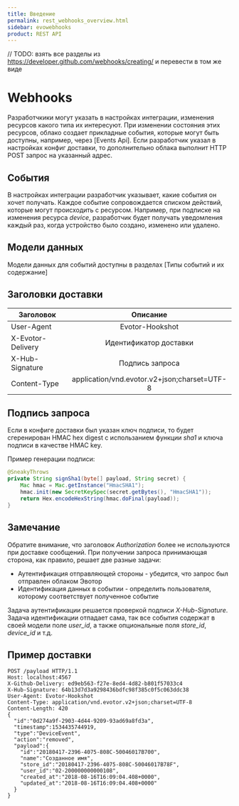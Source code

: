 ```yaml
---
title: Введение
permalink: rest_webhooks_overview.html
sidebar: evowebhooks
product: REST API
---
```


// TODO: взять все разделы из https://developer.github.com/webhooks/creating/ и перевести в том же виде

# Webhooks
 
Разработчкики могут указать в настройках интеграции, изменения ресурсов какого типа их интересуют. При изменении состояния этих ресурсов, облако создает прикладные события, которые могут быть доступны, например, через [Events Api]. Если разработчик указал в настройках конфиг доставки, то дополнительно облака выполнит HTTP POST запрос на указанный адрес.

## События

В настройках интеграции разработчик указывает, какие события он хочет получать.
Каждое событие сопровождается списком действий, которые могут происходить с ресурсом.
Например, при подписке на изменения ресурса _device_, разработчик будет получать уведомления каждый раз, когда устройство было создано, изменено или удалено.

## Модели данных

Модели данных для событий доступны в разделах [Типы событий и их содержание]

## Заголовки доставки

| Заголовок | Описание |
| ------------- |:-------------:|
| User-Agent | Evotor-Hookshot |
| X-Evotor-Delivery | Идентификатор доставки |
| X-Hub-Signature | Подпись запроса |
| Content-Type	| application/vnd.evotor.v2+json;charset=UTF-8 |

## Подпись запроса

Если в конфиге доставки был указан ключ подписи, то будет сгеренирован HMAC hex digest с использанием функции _sha1_ и ключа подписи в качестве HMAC key.

Пример генерации подписи:
```java
@SneakyThrows
private String signSha1(byte[] payload, String secret) {
    Mac hmac = Mac.getInstance("HmacSHA1");
    hmac.init(new SecretKeySpec(secret.getBytes(), "HmacSHA1"));
    return Hex.encodeHexString(hmac.doFinal(payload));
}
```

## Замечание

Обратите внимание, что заголовок _Authorization_ более не используются при доставке сообщений.
При получении запроса принимающая сторона, как правило, решает две разные задачи:
* Аутентификация отправляющей стороны - убедится, что запрос был отправлен облаком Эвотор
* Идентификация данных в событии - определить пользователя, которому соответствует полученное событие

Задача аутентификации решается проверкой подписи _X-Hub-Signature_.
Задача идентификации отпадает сама, так все события содержат в своей модели поле _user_id_, а также опциональные поля _store_id_, _device_id_ и т.д.

## Пример доставки 

```
POST /payload HTTP/1.1
Host: localhost:4567
X-Github-Delivery: ed9eb563-f27e-8ed4-4d82-b801f57033c4
X-Hub-Signature: 64b13d7d3a9298436bdfc98f385c0f5c063ddc38
User-Agent: Evotor-Hookshot
Content-Type: application/vnd.evotor.v2+json;charset=UTF-8
Content-Length: 420
{
  "id":"0d274a9f-2903-4d44-9209-93ad69a8fd3a",
  "timestamp":1534435744919,
  "type":"DeviceEvent",
  "action":"removed",
  "payload":{
    "id":"20180417-2396-4075-808C-50046017B700",
    "name":"Созданное имя",
    "store_id":"20180417-2396-4075-808C-50046017B78F",
    "user_id":"02-200000000000108",
    "created_at":"2018-08-16T16:09:04.408+0000",
    "updated_at":"2018-08-16T16:09:04.408+0000"
  }
}
```
